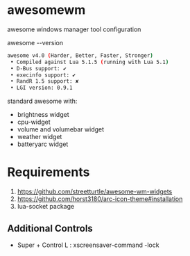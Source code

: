 # awesomewm
awesome windows manager tool configuration

awesome --version

```bash
awesome v4.0 (Harder, Better, Faster, Stronger)
 • Compiled against Lua 5.1.5 (running with Lua 5.1)
 • D-Bus support: ✔
 • execinfo support: ✔
 • RandR 1.5 support: ✘
 • LGI version: 0.9.1
```

standard awesome with:

* brightness widget
* cpu-widget
* volume and volumebar widget
* weather widget
* batteryarc widget

# Requirements

1. https://github.com/streetturtle/awesome-wm-widgets
2. https://github.com/horst3180/arc-icon-theme#installation
3. lua-socket package 
## Additional Controls

* Super + Control L : xscreensaver-command -lock
